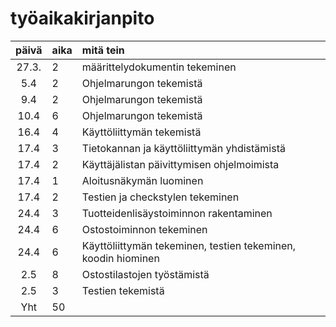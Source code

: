 # työaikakirjanpito

| päivä | aika | mitä tein  |
|:-----:|:----|  :------|
|27.3.| 2| määrittelydokumentin tekeminen|
|5.4| 2 | Ohjelmarungon tekemistä|
|9.4| 2 | Ohjelmarungon tekemistä|
|10.4| 6 | Ohjelmarungon tekemistä|
|16.4| 4 | Käyttöliittymän tekemistä|
|17.4| 3 | Tietokannan ja käyttöliittymän yhdistämistä|
|17.4| 2 | Käyttäjälistan päivittymisen ohjelmoimista|
|17.4| 1 | Aloitusnäkymän luominen|
|17.4| 2 | Testien ja checkstylen tekeminen|
|24.4| 3 | Tuotteidenlisäystoiminnon rakentaminen|
|24.4| 6 | Ostostoiminnon tekeminen|
|24.4| 6 | Käyttöliittymän tekeminen, testien tekeminen, koodin hiominen|
|2.5| 8 | Ostostilastojen työstämistä|
|2.5| 3 | Testien tekemistä|
|Yht| 50 | |
